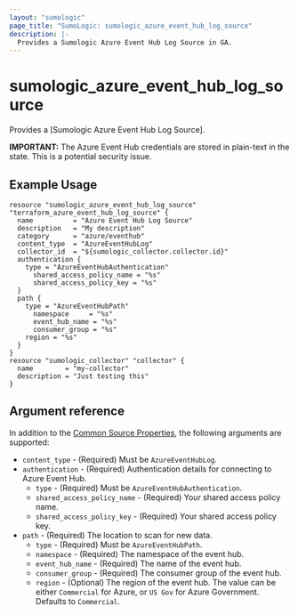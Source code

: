 ```yaml
---
layout: "sumologic"
page_title: "SumoLogic: sumologic_azure_event_hub_log_source"
description: |-
  Provides a Sumologic Azure Event Hub Log Source in GA.
---
```


# sumologic_azure_event_hub_log_source
Provides a [Sumologic Azure Event Hub Log Source].

__IMPORTANT:__ The Azure Event Hub credentials are stored in plain-text in the state. This is a potential security issue.

## Example Usage
```hcl
resource "sumologic_azure_event_hub_log_source" "terraform_azure_event_hub_log_source" {
  name          = "Azure Event Hub Log Source"
  description   = "My description"
  category      = "azure/eventhub"
  content_type  = "AzureEventHubLog"
  collector_id  = "${sumologic_collector.collector.id}"
  authentication {
    type = "AzureEventHubAuthentication"
	  shared_access_policy_name = "%s"
	  shared_access_policy_key = "%s"
  }
  path {
    type = "AzureEventHubPath"
	  namespace     = "%s"
	  event_hub_name = "%s"
	  consumer_group = "%s"
    region = "%s"
  }
}
resource "sumologic_collector" "collector" {
  name        = "my-collector"
  description = "Just testing this"
}
```

## Argument reference

In addition to the [Common Source Properties](https://registry.terraform.io/providers/SumoLogic/sumologic/latest/docs#common-source-properties), the following arguments are supported:

 - `content_type` - (Required) Must be `AzureEventHubLog`.
 - `authentication` - (Required) Authentication details for connecting to Azure Event Hub.
     + `type` - (Required) Must be `AzureEventHubAuthentication`.
     + `shared_access_policy_name` - (Required) Your shared access policy name.
     + `shared_access_policy_key` - (Required) Your shared access policy key.
 - `path` - (Required) The location to scan for new data.
     + `type` - (Required) Must be `AzureEventHubPath`.
     + `namespace` - (Required) The namespace of the event hub. 
     + `event_hub_name` - (Required) The name of the event hub.
     + `consumer_group` - (Required) The consumer group of the event hub.
     + `region` - (Optional) The region of the event hub. The value can be either `Commercial` for Azure, or `US Gov` for Azure Government. Defaults to `Commercial`.
